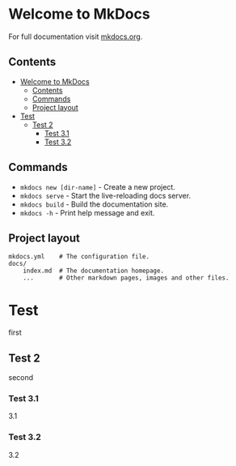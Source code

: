 # Welcome to MkDocs

For full documentation visit [mkdocs.org](https://www.mkdocs.org).

## Contents

- [Welcome to MkDocs](#welcome-to-mkdocs)
  - [Contents](#contents)
  - [Commands](#commands)
  - [Project layout](#project-layout)
- [Test](#test)
  - [Test 2](#test-2)
    - [Test 3.1](#test-31)
    - [Test 3.2](#test-32)

## Commands

* `mkdocs new [dir-name]` - Create a new project.
* `mkdocs serve` - Start the live-reloading docs server.
* `mkdocs build` - Build the documentation site.
* `mkdocs -h` - Print help message and exit.

## Project layout

    mkdocs.yml    # The configuration file.
    docs/
        index.md  # The documentation homepage.
        ...       # Other markdown pages, images and other files.

# Test

first

## Test 2

second

### Test 3.1

3.1

### Test 3.2

3.2
